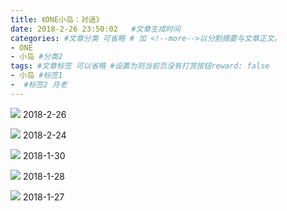 ```yaml
---
title: 《ONE小岛：对话》
date: 2018-2-26 23:50:02   #文章生成时间
categories: #文章分类 可省略 # 加 <!--more-->以分割摘要与文章正文。
- ONE
- 小岛 #分类2
tags: #文章标签 可以省略 #设置为则当前页没有打赏按钮reward: false
- 小岛 #标签1
-  #标签2 月老
---
```

![](https://i.imgur.com/PZIxjv5.png)
2018-2-26

![](https://i.imgur.com/zJ2Jqzz.png)
2018-2-24

<!--more-->

![](https://i.imgur.com/XkMe4fC.jpg)
2018-1-30

![](https://i.imgur.com/wt3GDcY.jpg)
2018-1-28

![](https://i.imgur.com/biCHLWa.jpg)
2018-1-27










